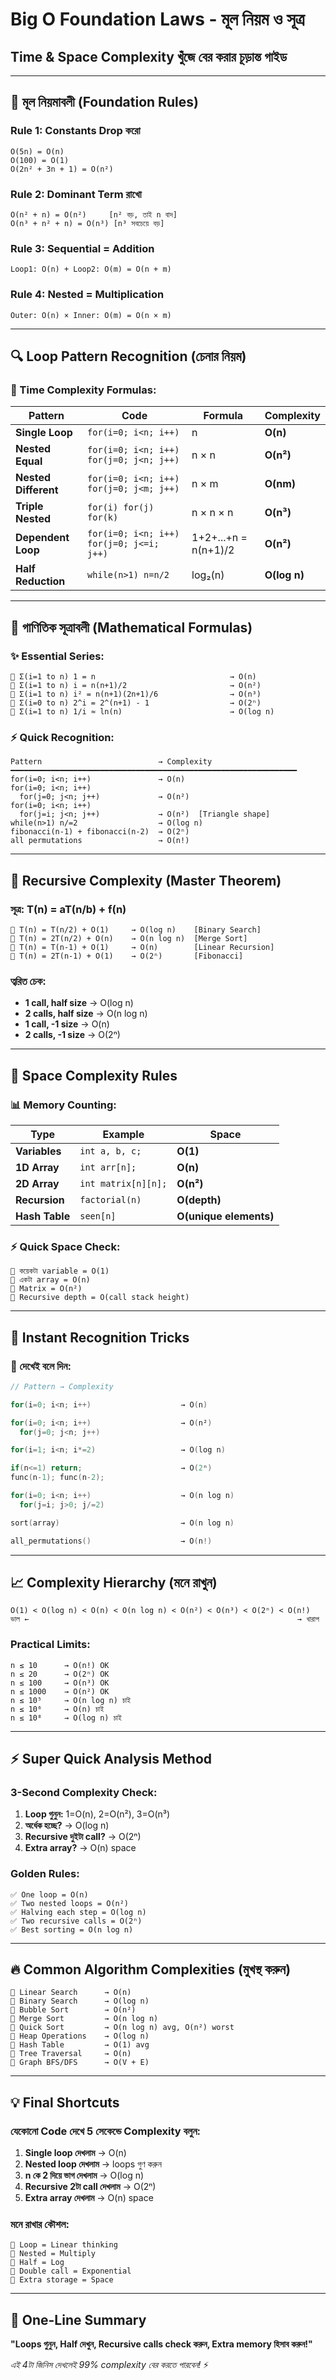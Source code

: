 # Big O Foundation Laws - মূল নিয়ম ও সূত্র
## Time & Space Complexity খুঁজে বের করার চূড়ান্ত গাইড

---

## 🎯 **মূল নিয়মাবলী (Foundation Rules)**

### **Rule 1: Constants Drop করো**
```
O(5n) = O(n)
O(100) = O(1)
O(2n² + 3n + 1) = O(n²)
```

### **Rule 2: Dominant Term রাখো**
```
O(n² + n) = O(n²)     [n² বড়, তাই n বাদ]
O(n³ + n² + n) = O(n³) [n³ সবচেয়ে বড়]
```

### **Rule 3: Sequential = Addition**
```
Loop1: O(n) + Loop2: O(m) = O(n + m)
```

### **Rule 4: Nested = Multiplication**
```
Outer: O(n) × Inner: O(m) = O(n × m)
```

---

## 🔍 **Loop Pattern Recognition (চেনার নিয়ম)**

### **📝 Time Complexity Formulas:**

| Pattern | Code | Formula | Complexity |
|---------|------|---------|------------|
| **Single Loop** | `for(i=0; i<n; i++)` | n | **O(n)** |
| **Nested Equal** | `for(i=0; i<n; i++) for(j=0; j<n; j++)` | n × n | **O(n²)** |
| **Nested Different** | `for(i=0; i<n; i++) for(j=0; j<m; j++)` | n × m | **O(nm)** |
| **Triple Nested** | `for(i) for(j) for(k)` | n × n × n | **O(n³)** |
| **Dependent Loop** | `for(i=0; i<n; i++) for(j=0; j<=i; j++)` | 1+2+...+n = n(n+1)/2 | **O(n²)** |
| **Half Reduction** | `while(n>1) n=n/2` | log₂(n) | **O(log n)** |

---

## 🧮 **গাণিতিক সূত্রাবলী (Mathematical Formulas)**

### **✨ Essential Series:**

```
🔸 Σ(i=1 to n) 1 = n                              → O(n)
🔸 Σ(i=1 to n) i = n(n+1)/2                       → O(n²)  
🔸 Σ(i=1 to n) i² = n(n+1)(2n+1)/6                → O(n³)
🔸 Σ(i=0 to n) 2^i = 2^(n+1) - 1                  → O(2ⁿ)
🔸 Σ(i=1 to n) 1/i ≈ ln(n)                        → O(log n)
```

### **⚡ Quick Recognition:**

```
Pattern                          → Complexity
━━━━━━━━━━━━━━━━━━━━━━━━━━━━━━━━━━━━━━━━━━━━━━━━━━━━━━━━━━━━━━━━
for(i=0; i<n; i++)               → O(n)
for(i=0; i<n; i++) 
  for(j=0; j<n; j++)             → O(n²)
for(i=0; i<n; i++)
  for(j=i; j<n; j++)             → O(n²)  [Triangle shape]
while(n>1) n/=2                  → O(log n)
fibonacci(n-1) + fibonacci(n-2)  → O(2ⁿ)
all permutations                 → O(n!)
```

---

## 🔄 **Recursive Complexity (Master Theorem)**

### **সূত্র: T(n) = aT(n/b) + f(n)**

```
🔹 T(n) = T(n/2) + O(1)     → O(log n)    [Binary Search]
🔹 T(n) = 2T(n/2) + O(n)    → O(n log n)  [Merge Sort]
🔹 T(n) = T(n-1) + O(1)     → O(n)        [Linear Recursion]
🔹 T(n) = 2T(n-1) + O(1)    → O(2ⁿ)       [Fibonacci]
```

### **ত্বরিত চেক:**
- **1 call, half size** → O(log n)
- **2 calls, half size** → O(n log n)  
- **1 call, -1 size** → O(n)
- **2 calls, -1 size** → O(2ⁿ)

---

## 💾 **Space Complexity Rules**

### **📊 Memory Counting:**

| Type | Example | Space |
|------|---------|-------|
| **Variables** | `int a, b, c;` | **O(1)** |
| **1D Array** | `int arr[n];` | **O(n)** |
| **2D Array** | `int matrix[n][n];` | **O(n²)** |
| **Recursion** | `factorial(n)` | **O(depth)** |
| **Hash Table** | `seen[n]` | **O(unique elements)** |

### **⚡ Quick Space Check:**
```
🔸 কয়েকটা variable = O(1)
🔸 একটা array = O(n)  
🔸 Matrix = O(n²)
🔸 Recursive depth = O(call stack height)
```

---

## 🎯 **Instant Recognition Tricks**

### **👀 দেখেই বলে দিন:**

```c
// Pattern → Complexity

for(i=0; i<n; i++)                    → O(n)

for(i=0; i<n; i++)                    → O(n²)
  for(j=0; j<n; j++) 

for(i=1; i<n; i*=2)                   → O(log n)

if(n<=1) return;                      → O(2ⁿ)
func(n-1); func(n-2);

for(i=0; i<n; i++)                    → O(n log n)
  for(j=i; j>0; j/=2)

sort(array)                           → O(n log n)

all_permutations()                    → O(n!)
```

---

## 📈 **Complexity Hierarchy (মনে রাখুন)**

```
O(1) < O(log n) < O(n) < O(n log n) < O(n²) < O(n³) < O(2ⁿ) < O(n!)
ভাল ←                                                            → খারাপ
```

### **Practical Limits:**
```
n ≤ 10      → O(n!) OK
n ≤ 20      → O(2ⁿ) OK  
n ≤ 100     → O(n³) OK
n ≤ 1000    → O(n²) OK
n ≤ 10⁵     → O(n log n) চাই
n ≤ 10⁶     → O(n) চাই
n ≤ 10⁸     → O(log n) চাই
```

---

## ⚡ **Super Quick Analysis Method**

### **3-Second Complexity Check:**

1. **Loop গুনুন:** 1=O(n), 2=O(n²), 3=O(n³)
2. **অর্ধেক হচ্ছে?** → O(log n)
3. **Recursive দুইটা call?** → O(2ⁿ)
4. **Extra array?** → O(n) space

### **Golden Rules:**
```
✅ One loop = O(n)
✅ Two nested loops = O(n²)  
✅ Halving each step = O(log n)
✅ Two recursive calls = O(2ⁿ)
✅ Best sorting = O(n log n)
```

---

## 🔥 **Common Algorithm Complexities (মুখস্থ করুন)**

```
🔸 Linear Search      → O(n)
🔸 Binary Search      → O(log n)
🔸 Bubble Sort        → O(n²)
🔸 Merge Sort         → O(n log n)
🔸 Quick Sort         → O(n log n) avg, O(n²) worst
🔸 Heap Operations    → O(log n)
🔸 Hash Table         → O(1) avg
🔸 Tree Traversal     → O(n)
🔸 Graph BFS/DFS      → O(V + E)
```

---

## 💡 **Final Shortcuts**

### **যেকোনো Code দেখে 5 সেকেন্ডে Complexity বলুন:**

1. **Single loop দেখলাম** → O(n)
2. **Nested loop দেখলাম** → loops গুণ করুন  
3. **n কে 2 দিয়ে ভাগ দেখলাম** → O(log n)
4. **Recursive 2টা call দেখলাম** → O(2ⁿ)
5. **Extra array দেখলাম** → O(n) space

### **মনে রাখার কৌশল:**
```
🎯 Loop = Linear thinking
🎯 Nested = Multiply  
🎯 Half = Log
🎯 Double call = Exponential
🎯 Extra storage = Space
```

---

## 🚀 **One-Line Summary**

**"Loops গুনুন, Half দেখুন, Recursive calls check করুন, Extra memory হিসাব করুন!"**

*এই 4টা জিনিস দেখলেই 99% complexity বের করতে পারবেন!* ⚡
